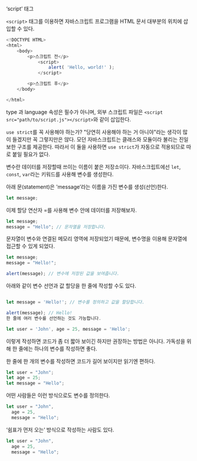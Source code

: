 ‘script’ 태그

`<script>` 태그를 이용하면 자바스크립트 프로그램을 HTML 문서 대부분의 위치에 삽입할 수 있다.

```javascript
<!DOCTYPE HTML>
<html>
    <body>
        <p>스크립트 전</p>
            <script>
                alert( 'Hello, world!' );
            </script>

        <p>스크립트 후</p>
    </body>

</html>
```

type 과 language 속성은 필수가 아니며, 외부 스크립트 파일은 `<script src="path/to/script.js"></script>`와 같이 삽입한다.

`use strict`를 꼭 사용해야 하는가?
"당연히 사용해야 하는 거 아니야"라는 생각이 많이 들겠지만 꼭 그렇지만은 않다. 모던 자바스크립트는 클래스와 모듈이라 불리는 진일보한 구조를 제공한다. 따라서 이 둘을 사용하면 `use strict`가 자동으로 적용되므로 따로 붙일 필요가 없다.

변수란 데이터를 저장할때 쓰이는 이름이 붙은 저장소이다. 자바스크립트에선 `let`, `const`, `var`라는 키워드를 사용해 변수를 생성한다.

아래 문(statement)은 'message’라는 이름을 가진 변수를 생성(선언)한다.

```javascript
let message;
```

이제 할당 연산자 =를 사용해 변수 안에 데이터를 저장해보자.

```javascript
let message;
message = "Hello"; // 문자열을 저장합니다.
```

문자열이 변수와 연결된 메모리 영역에 저장되었기 때문에, 변수명을 이용해 문자열에 접근할 수 있게 되었다.

```javascript
let message;
message = "Hello!";

alert(message); // 변수에 저장된 값을 보여줍니다.
```

아래와 같이 변수 선언과 값 할당을 한 줄에 작성할 수도 있다.

```javascript

let message = 'Hello!'; // 변수를 정의하고 값을 할당합니다.

alert(message); // Hello!
한 줄에 여러 변수를 선언하는 것도 가능합니다.

let user = 'John', age = 25, message = 'Hello';
```

이렇게 작성하면 코드가 좀 더 짧아 보이긴 하지만 권장하는 방법은 아니다. 가독성을 위해 한 줄에는 하나의 변수를 작성하면 좋다.

한 줄에 한 개의 변수를 작성하면 코드가 길어 보이지만 읽기엔 편하다.

```javascript
let user = "John";
let age = 25;
let message = "Hello";
```

어떤 사람들은 이런 방식으로도 변수를 정의한다.

```javascript
let user = "John",
  age = 25,
  message = "Hello";
```

‘쉼표가 먼저 오는’ 방식으로 작성하는 사람도 있다.

```javascript
let user = "John",
  age = 25,
  message = "Hello";
```

